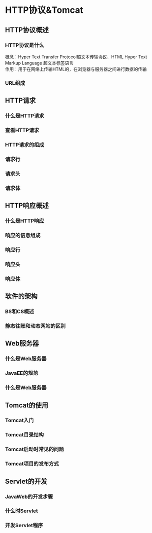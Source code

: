 # HTTP协议&Tomcat

## HTTP协议概述
### HTTP协议是什么
概念：Hyper Text Transfer Protocol超文本传输协议，HTML Hyper Text Markup Language 超文本标签语言  
作用：用于在网络上传输HTML的，在浏览器与服务器之间进行数据的传输

### URL组成


## HTTP请求

### 什么是HTTP请求

### 查看HTTP请求

### HTTP请求的组成

### 请求行

### 请求头

### 请求体

## HTTP响应概述

### 什么是HTTP响应

### 响应的信息组成

### 响应行

### 响应头

### 响应体

## 软件的架构

### BS和CS概述

### 静态往账和动态网站的区别

## Web服务器

### 什么是Web服务器

### JavaEE的规范

### 什么是Web服务器

## Tomcat的使用

### Tomcat入门

### Tomcat目录结构

### Tomcat启动时常见的问题

### Tomcat项目的发布方式

## Servlet的开发

### JavaWeb的开发步骤

### 什么时Servlet

### 开发Servlet程序
